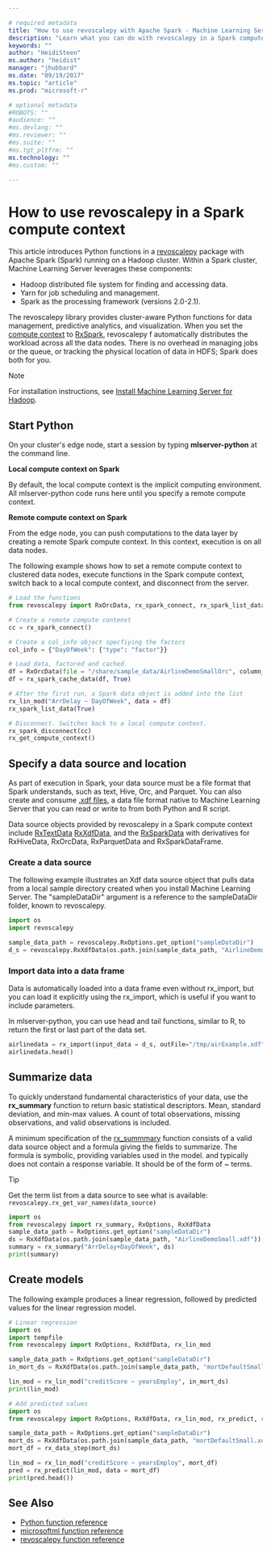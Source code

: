 ```yaml
---

# required metadata
title: "How to use revoscalepy with Apache Spark - Machine Learning Server   "
description: "Learn what you can do with revoscalepy in a Spark compute context in Machine learning Server."
keywords: ""
author: "HeidiSteen"
ms.author: "heidist"
manager: "jhubbard"
ms.date: "09/19/2017"
ms.topic: "article"
ms.prod: "microsoft-r"

# optional metadata
#ROBOTS: ""
#audience: ""
#ms.devlang: ""
#ms.reviewer: ""
#ms.suite: ""
#ms.tgt_pltfrm: ""
ms.technology: ""
#ms.custom: ""

---
```


# How to use revoscalepy in a Spark compute context

This article introduces Python functions in a [revoscalepy](../python-reference/revoscalepy/revoscalepy-package.md) package with Apache Spark (Spark) running on a Hadoop cluster. Within a Spark cluster, Machine Learning Server leverages these components:

+ Hadoop distributed file system for finding and accessing data.
+ Yarn for job scheduling and management.
+ Spark as the processing framework (versions 2.0-2.1).

The revoscalepy library provides cluster-aware Python functions for data management, predictive analytics, and visualization. When you set the [compute context](../r/concept-what-is-compute-context.md) to [RxSpark](../python-reference/revoscalepy/rxSpark.md), revoscalepy f automatically distributes the workload across all the data nodes. There is no overhead in managing jobs or the queue, or tracking the physical location of data in HDFS; Spark does both for you.

> [!Note]
> For installation instructions, see [Install Machine Learning Server for Hadoop](../install/machine-learning-server-hadoop-install.md).

## Start Python

On your cluster's edge node, start a session by typing **mlserver-python** at the command line. 

**Local compute context on Spark**

By default, the local compute context is the implicit computing environment. All mlserver-python code runs here until you specify a remote compute context.

**Remote compute context on Spark**

From the edge node, you can push computations to the data layer by creating a remote Spark compute context. In this context, execution is on all data nodes. 

The following example shows how to set a remote compute context to clustered data nodes, execute functions in the Spark compute context, switch back to a local compute context, and disconnect from the server.

```Python
# Load the functions
from revoscalepy import RxOrcData, rx_spark_connect, rx_spark_list_data, rx_lin_mod, rx_spark_cache_data

# Create a remote compute contenxt 
cc = rx_spark_connect()

# Create a col_info object specfiying the factors
col_info = {"DayOfWeek": {"type": "factor"}}

# Load data, factored and cached.
df = RxOrcData(file = "/share/sample_data/AirlineDemoSmallOrc", column_info = col_info)
df = rx_spark_cache_data(df, True)

# After the first run, a Spark data object is added into the list
rx_lin_mod("ArrDelay ~ DayOfWeek", data = df)
rx_spark_list_data(True)

# Disconnect. Switches back to a local compute context.
rx_spark_disconnect(cc)
rx_get_compute_context()
```

## Specify a data source and location

As part of execution in Spark, your data source must be a file format that Spark understands, such as text, Hive, Orc, and Parquet. You can also create and consume [.xdf files](../r/concept-what-is-xdf.md), a data file format native to Machine Learning Server that you can read or write to from both Python and R script.

Data source objects provided by revoscalepy in a Spark compute context include [RxTextData](../python-reference/revoscalepy/rxtextdata.md) [RxXdfData](../python-reference/revoscalepy/rxxdfdata.md), and the [RxSparkData](../python-reference/revoscalepy/rxSparkdata.md) with derivatives for RxHiveData, RxOrcData, RxParquetData and RxSparkDataFrame.

### Create a data source

The following example illustrates an Xdf data source object that pulls data from a local sample directory created when you install Machine Learning Server. The "sampleDataDir" argument is a reference to the sampleDataDir folder, known to revoscalepy.

```python
import os
import revoscalepy

sample_data_path = revoscalepy.RxOptions.get_option("sampleDataDir")
d_s = revoscalepy.RxXdfData(os.path.join(sample_data_path, "AirlineDemoSmall.xdf"))
```

### Import data into a data frame

Data is automatically loaded into a data frame even without rx_import, but you can load it explicitly using the rx_import, which is useful if you want to include parameters. 

In mlserver-python, you can use head and tail functions, similar to R, to return the first or last part of the data set.

```python
airlinedata = rx_import(input_data = d_s, outFile="/tmp/airExample.xdf")
airlinedata.head()
```

## Summarize data

To quickly understand fundamental characteristics of your data, use the **rx_summary** function to return basic statistical descriptors. Mean, standard deviation, and min-max values. A count of total observations, missing observations, and valid observations is included.

A minimum specification of the [rx_summmary](../python-reference/revoscalepy/rx-summary.md) function consists of a valid data source object and a formula giving the fields to summarize. The formula is symbolic, providing variables used in the model. and typically does not contain a response variable. It should be of the form of ~ terms. 

> [!Tip]
> Get the term list from a data source to see what is available: `revoscalepy.rx_get_var_names(data_source)`

```python
import os
from revoscalepy import rx_summary, RxOptions, RxXdfData
sample_data_path = RxOptions.get_option("sampleDataDir")
ds = RxXdfData(os.path.join(sample_data_path, "AirlineDemoSmall.xdf"))
summary = rx_summary("ArrDelay+DayOfWeek", ds)
print(summary)
```

## Create models

The following example produces a linear regression, followed by predicted values for the linear regression model.

```python
# Linear regression
import os
import tempfile
from revoscalepy import RxOptions, RxXdfData, rx_lin_mod

sample_data_path = RxOptions.get_option("sampleDataDir")
in_mort_ds = RxXdfData(os.path.join(sample_data_path, "mortDefaultSmall.xdf"))

lin_mod = rx_lin_mod("creditScore ~ yearsEmploy", in_mort_ds)
print(lin_mod)
```

```python
# Add predicted values
import os
from revoscalepy import RxOptions, RxXdfData, rx_lin_mod, rx_predict, rx_data_step

sample_data_path = RxOptions.get_option("sampleDataDir")
mort_ds = RxXdfData(os.path.join(sample_data_path, "mortDefaultSmall.xdf"))
mort_df = rx_data_step(mort_ds)

lin_mod = rx_lin_mod("creditScore ~ yearsEmploy", mort_df)
pred = rx_predict(lin_mod, data = mort_df)
print(pred.head())
```

## See Also

+ [Python function reference](../python-reference/introducing-python-package-reference.md)
+ [microsoftml function reference](../python-reference/microsoftml/microsoftml-package.md)
+ [revoscalepy function reference](../python-reference/revoscalepy/revoscalepy-package.md)
